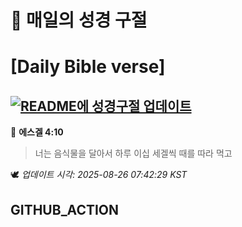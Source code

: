 # 🙏 매일의 성경 구절
# [Daily Bible verse]
## [![README에 성경구절 업데이트](https://github.com/DONGSUKA/first_test/actions/workflows/update-readme-bible.yml/badge.svg)](https://github.com/DONGSUKA/first_test/actions/workflows/update-readme-bible.yml)
<!-- START_BIBLE_VERSE -->
📖 **에스겔 4:10**
> 너는 음식물을 달아서 하루 이십 세겔씩 때를 따라 먹고

🕊️ _업데이트 시각: 2025-08-26 07:42:29 KST_
  <!-- END_BIBLE_VERSE -->
## GITHUB_ACTION
